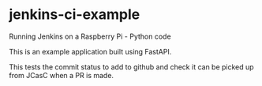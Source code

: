 # jenkins-ci-example
Running Jenkins on a Raspberry Pi - Python code

This is an example application built using FastAPI.

This tests the commit status to add to github and check it can be picked up from JCasC when a PR is made. 
